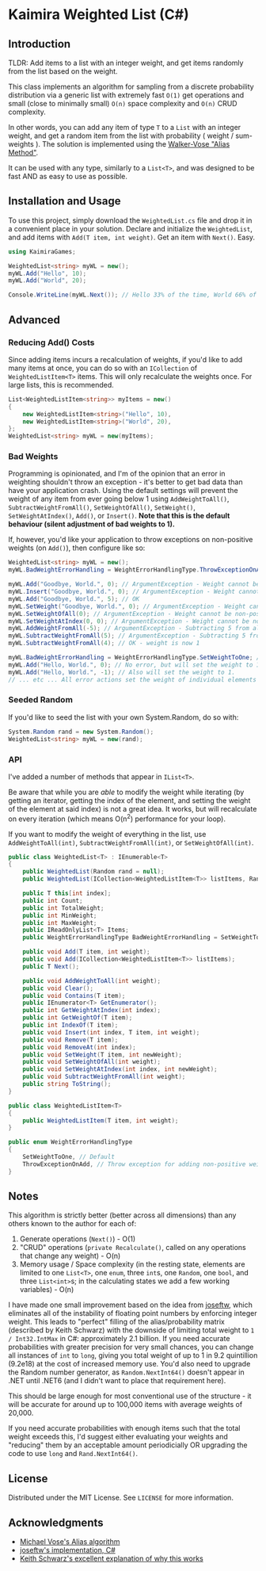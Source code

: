 # Kaimira Weighted List (C#)

## Introduction

TLDR: Add items to a list with an integer weight, and get items randomly from the list based on the weight. 

This class implements an algorithm for sampling from a discrete probability distribution via a generic list with extremely fast `O(1)` get operations and small (close to minimally small) `O(n)` space complexity and `O(n)` CRUD complexity. 

In other words, you can add any item of type `T` to a `List` with an integer weight, and get a random item from the list with probability ( weight / sum-weights ). The solution is implemented using the [Walker-Vose "Alias Method"](https://en.wikipedia.org/wiki/Alias_method). 

It can be used with any type, similarly to a `List<T>`, and was designed to be fast AND as easy to use as possible.

## Installation and Usage

To use this project, simply download the `WeightedList.cs` file and drop it in a convenient place in your solution. Declare and initialize the `WeightedList`, and add items with `Add(T item, int weight)`. Get an item with `Next()`. Easy. 

```cs
using KaimiraGames;

WeightedList<string> myWL = new();
myWL.Add("Hello", 10);
myWL.Add("World", 20);

Console.WriteLine(myWL.Next()); // Hello 33% of the time, World 66% of the time.
``` 

## Advanced

### Reducing Add() Costs

Since adding items incurs a recalculation of weights, if you'd like to add many items at once, you can do so with an `ICollection` of `WeightedListItem<T>` items. This will only recalculate the weights once. For large lists, this is recommended.

```cs
List<WeightedListItem<string>> myItems = new()
{
    new WeightedListItem<string>("Hello", 10),
    new WeightedListItem<string>("World", 20),
};
WeightedList<string> myWL = new(myItems);
```

### Bad Weights

Programming is opinionated, and I'm of the opinion that an error in weighting shouldn't throw an exception - it's better to get bad data than have your application crash. Using the default settings will prevent the weight of any item from ever going below 1 using `AddWeightToAll()`, `SubtractWeightFromAll()`, `SetWeightOfAll()`, `SetWeight()`, `SetWeightAtIndex()`, `Add()`, or `Insert()`. **Note that this is the default behaviour (silent adjustment of bad weights to 1).**

If, however, you'd like your application to throw exceptions on non-positive weights (on `Add()`), then configure like so:

```cs
WeightedList<string> myWL = new();
myWL.BadWeightErrorHandling = WeightErrorHandlingType.ThrowExceptionOnAdd;

myWL.Add("Goodbye, World.", 0); // ArgumentException - Weight cannot be non-positive.
myWL.Insert("Goodbye, World.", 0); // ArgumentException - Weight cannot be non-positive.
myWL.Add("Goodbye, World.", 5); // OK
myWL.SetWeight("Goodbye, World.", 0); // ArgumentException - Weight cannot be non-positive.
myWL.SetWeightOfAll(0); // ArgumentException - Weight cannot be non-positive.
myWL.SetWeightAtIndex(0, 0); // ArgumentException - Weight cannot be non-positive.
myWL.AddWeightFromAll(-5); // ArgumentException - Subtracting 5 from all items would set weight to non-positive for at least one element.
myWL.SubtractWeightFromAll(5); // ArgumentException - Subtracting 5 from all items would set weight to non-positive for at least one element.
myWL.SubtractWeightFromAll(4); // OK - weight is now 1 

myWL.BadWeightErrorHandling = WeightErrorHandlingType.SetWeightToOne; // default
myWL.Add("Hello, World.", 0); // No error, but will set the weight to 1.
myWL.Add("Hello, World.", -1); // Also will set the weight to 1.
// ... etc ... All error actions set the weight of individual elements that would be non-positive to 1.
```

### Seeded Random

If you'd like to seed the list with your own System.Random, do so with:

```cs
System.Random rand = new System.Random();
WeightedList<string> myWL = new(rand);
```

### API

I've added a number of methods that appear in `IList<T>`. 

Be aware that while you are _able_ to modify the weight while iterating (by getting an iterator, getting the index of the element, and setting the weight of the element at said index) is not a great idea. It works, but will recalculate on every iteration (which means O(n<sup>2</sup>) performance for your loop). 

If you want to modify the weight of everything in the list, use `AddWeightToAll(int)`, `SubtractWeightFromAll(int)`, or `SetWeightOfAll(int)`.

```cs
public class WeightedList<T> : IEnumerable<T>
{
    public WeightedList(Random rand = null);
    public WeightedList(ICollection<WeightedListItem<T>> listItems, Random rand = null);

    public T this[int index];
    public int Count;
    public int TotalWeight;
    public int MinWeight;
    public int MaxWeight;
    public IReadOnlyList<T> Items;
    public WeightErrorHandlingType BadWeightErrorHandling = SetWeightToOne;

    public void Add(T item, int weight);
    public void Add(ICollection<WeightedListItem<T>> listItems);
    public T Next();

    public void AddWeightToAll(int weight);
    public void Clear();
    public void Contains(T item);
    public IEnumerator<T> GetEnumerator();
    public int GetWeightAtIndex(int index);
    public int GetWeightOf(T item);
    public int IndexOf(T item);
    public void Insert(int index, T item, int weight);
    public void Remove(T item);
    public void RemoveAt(int index);
    public void SetWeight(T item, int newWeight);
    public void SetWeightOfAll(int weight);
    public void SetWeightAtIndex(int index, int newWeight);
    public void SubtractWeightFromAll(int weight);
    public string ToString();
}

public class WeightedListItem<T>
{
    public WeightedListItem(T item, int weight);
}

public enum WeightErrorHandlingType
{
    SetWeightToOne, // Default
    ThrowExceptionOnAdd, // Throw exception for adding non-positive weight.
}
```

## Notes

This algorithm is strictly better (better across all dimensions) than any others known to the author for each of:

1) Generate operations (`Next()`) - O(1)
2) "CRUD" operations (`private Recalculate()`, called on any operations that change any weight) - O(n)
3) Memory usage / Space complexity (in the resting state, elements are limited to one `List<T>`, one `enum`, three `int`s, one `Random`, one `bool`, and three `List<int>`s; in the calculating states we add a few working variables) - O(n)

I have made one small improvement based on the idea from [joseftw](https://github.com/joseftw/), which eliminates all of the instability of floating point numbers by enforcing integer weight. This leads to "perfect" filling of the alias/probability matrix (described by Keith Schwarz) with the downside of limiting total weight to `1 / Int32.IntMax` in C#: approximately 2.1 billion. If you need accurate probabilities with greater precision for very small chances, you can change all instances of `int` to `long`, giving you total weight of up to 1 in 9.2 quintillion (9.2e18) at the cost of increased memory use. You'd also need to upgrade the Random number generator, as `Random.NextInt64()` doesn't appear in .NET until .NET6 (and I didn't want to place that requirement here).

This should be large enough for most conventional use of the structure - it will be accurate for around up to 100,000 items with average weights of 20,000. 

If you need accurate probabilities with enough items such that the total weight exceeds this, I'd suggest either evaluating your weights and "reducing" them by an acceptable amount periodicially OR upgrading the code to use `long` and `Rand.NextInt64()`. 

## License

Distributed under the MIT License. See `LICENSE` for more information.

## Acknowledgments

* [Michael Vose's Alias algorithm](https://en.wikipedia.org/wiki/Alias_method)
* [joseftw's implementation, C#](https://github.com/joseftw/jos.weightedresult)
* [Keith Schwarz's excellent explanation of why this works](https://www.keithschwarz.com/darts-dice-coins/)
